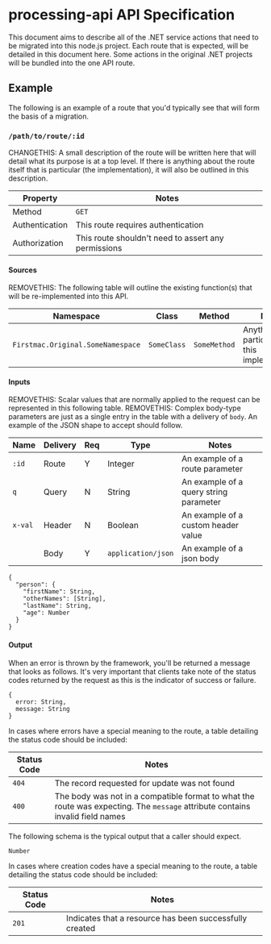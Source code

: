 # processing-api API Specification

This document aims to describe all of the .NET service actions that need to be migrated into this node.js project. Each route that is expected, will be detailed in this document here. Some actions in the original .NET projects will be bundled into the one API route.

## Example

The following is an example of a route that you'd typically see that will form the basis of a migration.

### `/path/to/route/:id`

CHANGETHIS: A small description of the route will be written here that will detail what its purpose is at a top level. If there is anything about the route itself that is particular (the implementation), it will also be outlined in this description. 

| Property       | Notes                                                                                |
|----------------|--------------------------------------------------------------------------------------|
| Method         | `GET`                                                                                |
| Authentication | This route requires authentication                                                   |
| Authorization  | This route shouldn't need to assert any permissions                                  |

#### Sources

REMOVETHIS: The following table will outline the existing function(s) that will be re-implemented into this API.

| Namespace                         | Class              |Method             | Notes                |
|-----------------------------------|--------------------|-------------------|----------------------|
| `Firstmac.Original.SomeNamespace` | `SomeClass`        | `SomeMethod`      | Anything particular to this implementation |

#### Inputs

REMOVETHIS: Scalar values that are normally applied to the request can be represented in this following table. 
REMOVETHIS: Complex body-type parameters are just as a single entry in the table with a delivery of `body`. An example of the JSON shape to accept should follow.

| Name                 | Delivery          | Req | Type                     | Notes                           |
|----------------------|-------------------|-----|--------------------------|---------------------------------|
| `:id`                | Route             |  Y  | Integer                  | An example of a route parameter |
| `q`                  | Query             |  N  | String                   | An example of a query string parameter |
| `x-val`              | Header            |  N  | Boolean                  | An example of a custom header value |
|                      | Body              |  Y  | `application/json`       | An example of a json body |

```
{
  "person": {
    "firstName": String,
    "otherNames": [String],
    "lastName": String,
    "age": Number
  }
}
```

#### Output

When an error is thrown by the framework, you'll be returned a message that looks as follows. It's very important that clients take note of the status codes returned by the request as this is the indicator of success or failure.


```
{
  error: String,
  message: String
}
```

In cases where errors have a special meaning to the route, a table detailing the status code should be included:

| Status Code | Notes                                                                                   |
|-------------|-----------------------------------------------------------------------------------------|
| `404`       | The record requested for update was not found                                           |
| `400`       | The body was not in a compatible format to what the route was expecting. The `message` attribute contains invalid field names |

The following schema is the typical output that a caller should expect.

```
Number
```

In cases where creation codes have a special meaning to the route, a table detailing the status code should be included:

| Status Code | Notes                                                                                   |
|-------------|-----------------------------------------------------------------------------------------|
| `201`       | Indicates that a resource has been successfully created                                 |

